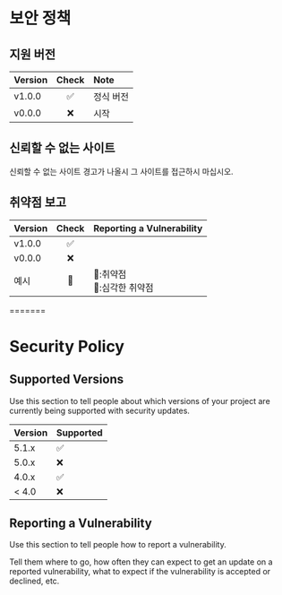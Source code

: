 
# 보안 정책

## 지원 버전

| Version | Check | Note |
| ------- | :---: | :----- |
| v1.0.0   | ✅    | 정식 버전 |
| v0.0.0   | ❌    | 시작 |

## 신뢰할 수 없는 사이트

신뢰할 수 없는 사이트 경고가 나올시 그 사이트를 접근하시 마십시오.

## 취약점 보고

| Version | Check | Reporting a Vulnerability |
| ------- | :---: | :------------------------ |
| v1.0.0  | ✅    |                           |
| v0.0.0  | ❌    |                           |
| 예시     | 📝    | 👿:취약점 </br> 🚨:심각한 취약점
=======
# Security Policy

## Supported Versions

Use this section to tell people about which versions of your project are
currently being supported with security updates.

| Version | Supported          |
| ------- | ------------------ |
| 5.1.x   | :white_check_mark: |
| 5.0.x   | :x:                |
| 4.0.x   | :white_check_mark: |
| < 4.0   | :x:                |

## Reporting a Vulnerability

Use this section to tell people how to report a vulnerability.

Tell them where to go, how often they can expect to get an update on a
reported vulnerability, what to expect if the vulnerability is accepted or
declined, etc.
